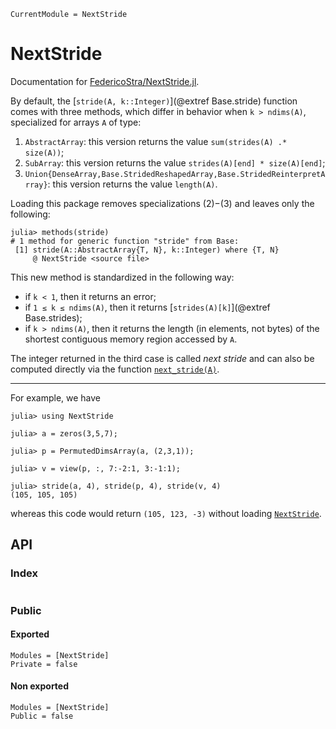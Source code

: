 ```@meta
CurrentModule = NextStride
```

# NextStride

Documentation for [FedericoStra/NextStride.jl](https://github.com/FedericoStra/NextStride.jl).

By default, the [`stride(A, k::Integer)`](@extref Base.stride) function comes with three methods,
which differ in behavior when `k > ndims(A)`, specialized for arrays `A` of type:

1. `AbstractArray`: this version returns the value `sum(strides(A) .* size(A))`;
2. `SubArray`: this version returns the value `strides(A)[end] * size(A)[end]`;
3. `Union{DenseArray,Base.StridedReshapedArray,Base.StridedReinterpretArray}`:
   this version returns the value `length(A)`.

Loading this package removes specializations (2)−(3) and leaves only the following:

```jldoctest; filter = r"@ NextStride (.*)" => s"@ NextStride <source file>"
julia> methods(stride)
# 1 method for generic function "stride" from Base:
 [1] stride(A::AbstractArray{T, N}, k::Integer) where {T, N}
     @ NextStride <source file>
```

This new method is standardized in the following way:

- if `k < 1`, then it returns an error;
- if `1 ≤ k ≤ ndims(A)`, then it returns [`strides(A)[k]`](@extref Base.strides);
- if `k > ndims(A)`, then it returns the length (in elements, not bytes)
  of the shortest contiguous memory region accessed by `A`.

The integer returned in the third case is called *next stride* and can also be
computed directly via the function [`next_stride(A)`](@ref).

---

For example, we have

```jldoctest
julia> using NextStride

julia> a = zeros(3,5,7);

julia> p = PermutedDimsArray(a, (2,3,1));

julia> v = view(p, :, 7:-2:1, 3:-1:1);

julia> stride(a, 4), stride(p, 4), stride(v, 4)
(105, 105, 105)
```

whereas this code would return `(105, 123, -3)` without loading [`NextStride`](@ref).

## API

### Index

```@index
```

### Public

#### Exported

```@autodocs
Modules = [NextStride]
Private = false
```

#### Non exported

```@autodocs
Modules = [NextStride]
Public = false
```
